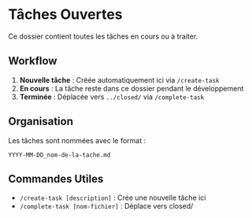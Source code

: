 # Tâches Ouvertes

Ce dossier contient toutes les tâches en cours ou à traiter.

## Workflow

1. **Nouvelle tâche** : Créée automatiquement ici via `/create-task`
2. **En cours** : La tâche reste dans ce dossier pendant le développement
3. **Terminée** : Déplacée vers `../closed/` via `/complete-task`

## Organisation

Les tâches sont nommées avec le format :
```
YYYY-MM-DD_nom-de-la-tache.md
```

## Commandes Utiles

- `/create-task [description]` : Crée une nouvelle tâche ici
- `/complete-task [nom-fichier]` : Déplace vers closed/